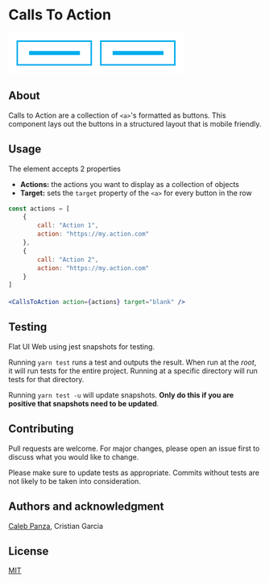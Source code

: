 # Calls To Action

![alt christ-fellowship-flat-ui](/docs/static/CallsToAction/Calls-To-Action.png)
## About
Calls to Action are a collection of `<a>`'s formatted as buttons. This component lays out the buttons in a structured layout that is mobile friendly.

## Usage
The element accepts 2 properties
* **Actions:** the actions you want to display as a collection of objects
* **Target:** sets the `target` property of the `<a>` for every button in the row


```jsx
const actions = [
    {
        call: "Action 1",
        action: "https://my.action.com"
    },
    {
        call: "Action 2",
        action: "https://my.action.com"
    }
]

<CallsToAction action={actions} target="blank" />
```


## Testing
Flat UI Web using jest snapshots for testing.

Running `yarn test` runs a test and outputs the result. When run at the _root_, it will run tests for the entire project. Running at a specific directory will run tests for that directory.

Running `yarn test -u` will update snapshots. **Only do this if you are positive that snapshots need to be updated**.

## Contributing
Pull requests are welcome. For major changes, please open an issue first to discuss what you would like to change.

Please make sure to update tests as appropriate. Commits without tests are not likely to be taken into consideration.

## Authors and acknowledgment
[Caleb Panza](https://github.com/calebpanza), Cristian Garcia

## License
[MIT](https://choosealicense.com/licenses/mit/)